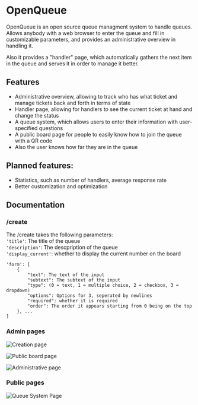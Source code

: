 # OpenQueue

OpenQueue is an open source queue managment system to handle queues. Allows anybody with a web browser to enter the queue and fill in customizable parameters, and provides an administrative overview in handling it.

Also it provides a "handler" page, which automatically gathers the next item in the queue and serves it in order to manage it better.

## Features

- Administrative overview, allowing to track who has what ticket and manage tickets back and forth in terms of state
- Handler page, allowing for handlers to see the current ticket at hand and change the status
- A queue system, which allows users to enter their information with user-specified questions
- A public board page for people to easily know how to join the queue with a QR code
- Also the user knows how far they are in the queue

## Planned features:
- Statistics, such as number of handlers, average response rate
- Better customization and optimization

## Documentation

### /create

The /create takes the following parameters:  
`'title'`: The title of the queue  
`'description'`: The descpription of the queue  
`'display_current'`: whether to display the current number on the board  
```
'form': [
    { 
        "text": The text of the input 
        "subtext": The subtext of the input
        "type": (0 = text, 1 = multiple choice, 2 = checkbox, 3 = dropdown)
        "options": Options for 3, seperated by newlines
        "required": whether it is required
        "order": The order it appears starting from 0 being on the top
    }, ...
]
```

### Admin pages

![Creation page](https://i.imgur.com/WHMdhe3.png)

![Public board page](https://i.imgur.com/oIzeKc6.png)

![Administrative page](https://i.imgur.com/4BRquvv.png)

### Public pages
![Queue System Page](https://i.imgur.com/aiewA08.png)


